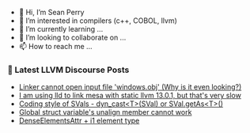 - 👋 Hi, I’m Sean Perry
- 👀 I’m interested in compilers (c++, COBOL, llvm)
- 🌱 I’m currently learning ...
- 💞️ I’m looking to collaborate on ...
- 📫 How to reach me ...

<!---
s66perry/s66perry is a ✨ special ✨ repository because its `README.md` (this file) appears on your GitHub profile.
You can click the Preview link to take a look at your changes.
--->
### 📕 Latest LLVM Discourse Posts

<!-- DISCOURSE-LLVM:START -->
- [Linker cannot open input file &#39;windows.obj&#39; &lpar;Why is it even looking?&rpar;](https://discourse.llvm.org/t/linker-cannot-open-input-file-windows-obj-why-is-it-even-looking/62610#post_2)
- [I am using lld to link mesa with static llvm 13.0.1, but that&#39;s very slow](https://discourse.llvm.org/t/i-am-using-lld-to-link-mesa-with-static-llvm-13-0-1-but-thats-very-slow/62606#post_3)
- [Coding style of SVals - dyn_cast&lt;T&gt;&lpar;SVal&rpar; or SVal.getAs&lt;T&gt;&lpar;&rpar;](https://discourse.llvm.org/t/coding-style-of-svals-dyn-cast-t-sval-or-sval-getas-t/62602#post_2)
- [Global struct variable&#39;s unalign member cannot work](https://discourse.llvm.org/t/global-struct-variables-unalign-member-cannot-work/62612#post_1)
- [DenseElementsAttr + i1 element type](https://discourse.llvm.org/t/denseelementsattr-i1-element-type/62525#post_12)
<!-- DISCOURSE-LLVM:END -->
